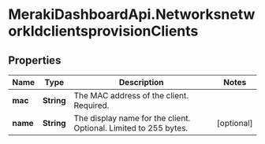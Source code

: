 # MerakiDashboardApi.NetworksnetworkIdclientsprovisionClients

## Properties
Name | Type | Description | Notes
------------ | ------------- | ------------- | -------------
**mac** | **String** | The MAC address of the client. Required. | 
**name** | **String** | The display name for the client. Optional. Limited to 255 bytes. | [optional] 
